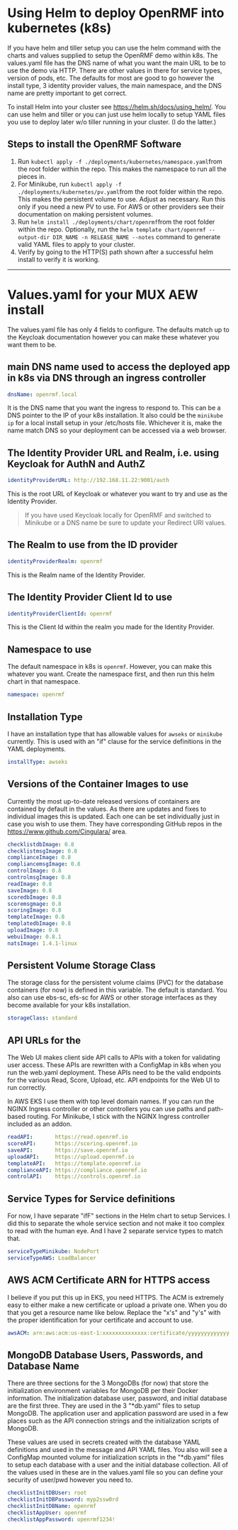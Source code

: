 # Using Helm to deploy OpenRMF into kubernetes (k8s)

If you have helm and tiller setup you can use the helm command with the charts and values supplied
to setup the OpenRMF demo within k8s. The values.yaml file has the DNS name of what you want the 
main URL to be to use the demo via HTTP. There are other values in there for service types, version of pods, etc. The defaults for most are good to go however the install type, 3 identity provider values, the main namespace, and the DNS name are pretty important to get correct.

To install Helm into your cluster see https://helm.sh/docs/using_helm/. You can use helm and tiller or you can just use helm
locally to setup YAML files you use to deploy later w/o tiller running in your cluster. (I do the latter.)

## Steps to install the OpenRMF Software

1. Run `kubectl apply -f ./deployments/kubernetes/namespace.yaml`from the root folder within the repo. This makes the namespace to run all the pieces in.
2. For Minikube, run `kubectl apply -f ./deployments/kubernetes/pv.yaml`from the root folder within the repo. This makes the persistent volume to use. Adjust as necessary. Run this only if you need a new PV to use. For AWS or other providers see their 
documentation on making persistent volumes.
3. Run `helm install ./deployments/chart/openrmf`from the root folder within the repo. Optionally, run the `helm template chart/openrmf --output-dir DIR_NAME -n RELEASE_NAME --notes` command to generate valid YAML files to apply to your cluster.
4. Verify by going to the HTTP(S) path shown after a successful helm install to verify it is working.

---

# Values.yaml for your MUX AEW install

The values.yaml file has only 4 fields to configure. The defaults match up to the Keycloak documentation however you can make these whatever you want them to be. 

## main DNS name used to access the deployed app in k8s via DNS through an ingress controller
```yaml
dnsName: openrmf.local
```
It is the DNS name that you want the ingress to respond to. This can be a DNS pointer to the IP of your k8s installation. It also could be the `minikube ip` for a local install setup in your /etc/hosts file. Whichever it is, make the name match DNS so your deployment can be accessed via a web browser.

## The Identity Provider URL and Realm, i.e. using Keycloak for AuthN and AuthZ
```yaml
identityProviderURL: http://192.168.11.22:9001/auth
```
This is the root URL of Keycloak or whatever you want to try and use as the Identity Provider. 

> If you have used Keycloak locally for OpenRMF and switched to Minikube or a DNS name be sure to update your Redirect URI values.

## The Realm to use from the ID provider
```yaml
identityProviderRealm: openrmf
```
This is the Realm name of the Identity Provider.

## The Identity Provider Client Id to use
```yaml
identityProviderClientId: openrmf
```
This is the Client Id within the realm you made for the Identity Provider.

## Namespace to use
The default namespace in k8s is `openrmf`. However, you can make this whatever you want. Create the namespace first, and then run this 
helm chart in that namespace.
```yaml
namespace: openrmf
```

## Installation Type
I have an installation type that has allowable values for `awseks` or `minikube` currently. This is used with an "if" clause for the 
service definitions in the YAML deployments.

```yaml
installType: awseks
```

## Versions of the Container Images to use
Currently the most up-to-date released versions of containers are contained by default in the values. As there are updates and fixes to 
individual images this is updated. Each one can be set individually just in case you wish to use them. They have corresponding GitHub 
repos in the https://www.github.com/Cingulara/ area.

```yaml
checklistdbImage: 0.8
checklistmsgImage: 0.8
complianceImage: 0.8
compliancemsgImage: 0.8
controlImage: 0.8
controlmsgImage: 0.8
readImage: 0.8
saveImage: 0.8
scoredbImage: 0.8
scoremsgmage: 0.8
scoringImage: 0.8
templateImage: 0.8
templatedbImage: 0.8
uploadImage: 0.8
webuiImage: 0.8.1
natsImage: 1.4.1-linux
```

## Persistent Volume Storage Class
The storage class for the persistent volume claims (PVC) for the database containers (for now) is defined in this variable. The default is 
standard. You also can use ebs-sc, efs-sc for AWS or other storage interfaces as they become available for your k8s installation.
```yaml
storageClass: standard
```

## API URLs for the
The Web UI makes client side API calls to APIs with a token for validating user access. These APIs are rewritten with a ConfigMap in k8s 
when you run the web.yaml deployment. These APIs need to be the valid endpoints for the various Read, Score, Upload, etc. API endpoints 
for the Web UI to run correctly. 

In AWS EKS I use them with top level domain names.  If you can run the NGINX Ingress controller or other 
controllers you can use paths and path-based routing.  For Minikube, I stick with the NGINX Ingress controller included as an addon.

```yaml
readAPI:       https://read.openrmf.io
scoreAPI:      https://scoring.openrmf.io
saveAPI:       https://save.openrmf.io
uploadAPI:     https://upload.openrmf.io
templateAPI:   https://template.openrmf.io
complianceAPI: https://compliance.openrmf.io
controlAPI:    https://controls.openrmf.io
```

## Service Types for Service definitions
For now, I have separate "ifF" sections in the Helm chart to setup Services. I did this to separate the whole service section and 
not make it too complex to read with the human eye. And I have 2 separate service types to match that. 

```yaml
serviceTypeMinikube: NodePort
serviceTypeAWS: LoadBalancer
```

## AWS ACM Certificate ARN for HTTPS access
I believe if you put this up in EKS, you need HTTPS. The ACM is extremely easy to either make a new certificate or upload a private one. When you do that you get a resource name like below.  Replace the "x's" and "y's" with the proper identification for your certificate and account to use. 
```yaml
awsACM: arn:aws:acm:us-east-1:xxxxxxxxxxxxxx:certificate/yyyyyyyyyyyyy
```

## MongoDB Database Users, Passwords, and Database Name
There are three sections for the 3 MongoDBs (for now) that store the initialization environment variables for MongoDB per their Docker information.
The initialization database user, password, and initial database are the first three. They are used in the 3 "*db.yaml" files to setup MongoDB. The 
application user and application password are used in a few places such as the API connection strings and the initialization scripts of MongoDB.

These values are used in secrets created with the database YAML definitions and used in the message and API YAML files. You also will see a 
ConfigMap mounted volume for initialization scripts in the "*db.yaml" files to setup each database with a user and the initial database collection. 
All of the values used in these are in the values.yaml file so you can define your security of user/pwd however you need to.

```yaml
checklistInitDBUser: root
checklistInitDBPassword: myp2ssw0rd
checklistInitDBName: openrmf
checklistAppUser: openrmf
checklistAppPassword: openrmf1234!
```